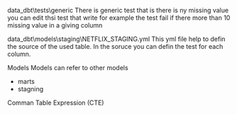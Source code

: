 data_dbt\tests\generic
There is generic test that  is there is ny missing value  you can edit thsi  test that write for example the test fail if there more than 10 missing value in a giving column 

data_dbt\models\staging\NETFLIX_STAGING.yml
This yml file help to defin the source of the used table. In the  soruce  you can defin the test for each column.

Models
Models can refer to  other models 
- marts
- stagning








Comman Table Expression (CTE)